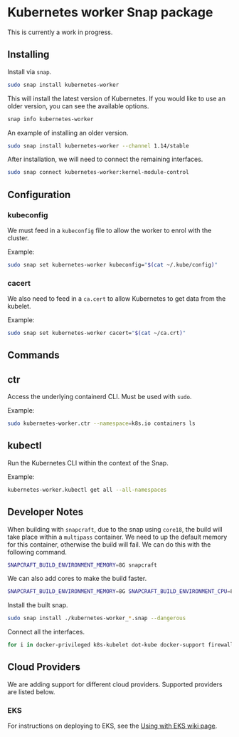 # Kubernetes worker Snap package

This is currently a work in progress.

## Installing

Install via `snap`.

```bash
sudo snap install kubernetes-worker
```

This will install the latest version of Kubernetes. If you would like to use an older version, you can see the available options.

```bash
snap info kubernetes-worker
```

An example of installing an older version.

```bash
sudo snap install kubernetes-worker --channel 1.14/stable
```

After installation, we will need to connect the remaining interfaces.

```bash
sudo snap connect kubernetes-worker:kernel-module-control
```

## Configuration

### kubeconfig

We must feed in a `kubeconfig` file to allow the worker to enrol with the
cluster.

Example:

```bash
sudo snap set kubernetes-worker kubeconfig="$(cat ~/.kube/config)"
```

### cacert

We also need to feed in a `ca.cert` to allow Kubernetes to get data from the kubelet.

Example:

```bash
sudo snap set kubernetes-worker cacert="$(cat ~/ca.crt)"
```

## Commands

## ctr

Access the underlying containerd CLI. Must be used with `sudo`.

Example:

```bash
sudo kubernetes-worker.ctr --namespace=k8s.io containers ls
```

## kubectl

Run the Kubernetes CLI within the context of the Snap.

Example:

```bash
kubernetes-worker.kubectl get all --all-namespaces
```

## Developer Notes

When building with `snapcraft`, due to the snap using `core18`, the build will
take place within a `multipass` container. We need to up the default memory
for this container, otherwise the build will fail. We can do this with the
following command.

```bash
SNAPCRAFT_BUILD_ENVIRONMENT_MEMORY=8G snapcraft
```

We can also add cores to make the build faster.

```bash
SNAPCRAFT_BUILD_ENVIRONMENT_MEMORY=8G SNAPCRAFT_BUILD_ENVIRONMENT_CPU=8 snapcraft
```

Install the built snap.

```bash
sudo snap install ./kubernetes-worker_*.snap --dangerous
```

Connect all the interfaces.

```bash
for i in docker-privileged k8s-kubelet dot-kube docker-support firewall-control hardware-observe kernel-module-control mount-observe network-control process-control system-observe opengl; do sudo snap connect kubernetes-worker:$i; done
```

## Cloud Providers

We are adding support for different cloud providers. Supported providers are listed below.

### EKS

For instructions on deploying to EKS, see the [Using with EKS wiki page](https://github.com/charmed-kubernetes/snap-kubernetes-worker/wiki/Using-with-EKS).
